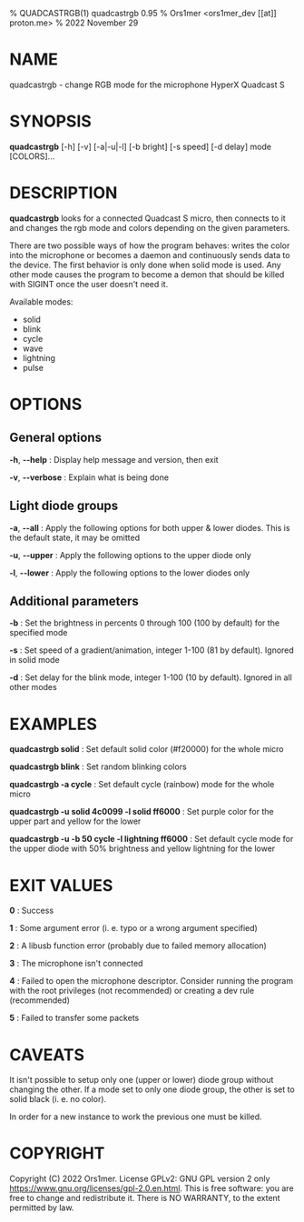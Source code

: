 % QUADCASTRGB(1) quadcastrgb 0.95
% Ors1mer <ors1mer_dev [[at]] proton.me>
% 2022 November 29

# NAME
quadcastrgb - change RGB mode for the microphone HyperX Quadcast S

# SYNOPSIS
**quadcastrgb** [-h] [-v] [-a|-u|-l] [-b bright] [-s speed] [-d delay] mode [COLORS]...

# DESCRIPTION
**quadcastrgb** looks for a connected Quadcast S micro, then connects to it and
changes the rgb mode and colors depending on the given parameters.

There are two possible ways of how the program behaves: writes the color into
the microphone or becomes a daemon and continuously sends data to the device.
The first behavior is only done when solid mode is used. Any other mode causes
the program to become a demon that should be killed with SIGINT once the user
doesn't need it.

Available modes:  
- solid  
- blink  
- cycle  
- wave  
- lightning  
- pulse

# OPTIONS
## General options
**-h**, **--help**
: Display help message and version, then exit

**-v**, **--verbose**
: Explain what is being done

## Light diode groups
**-a**, **--all**
: Apply the following options for both upper & lower diodes.
This is the default state, it may be omitted

**-u**, **--upper**
: Apply the following options to the upper diode only

**-l**, **--lower**
: Apply the following options to the lower diodes only

## Additional parameters
**-b**
: Set the brightness in percents 0 through 100 (100 by default) for the
specified mode

**-s**
: Set speed of a gradient/animation, integer 1-100 (81 by default).
Ignored in solid mode

**-d**
: Set delay for the blink mode, integer 1-100 (10 by default).
Ignored in all other modes

# EXAMPLES
**quadcastrgb solid**
: Set default solid color (#f20000) for the whole micro

**quadcastrgb blink**
: Set random blinking colors

**quadcastrgb -a cycle**
: Set default cycle (rainbow) mode for the whole micro

**quadcastrgb -u solid 4c0099 -l solid ff6000**
: Set purple color for the upper part and yellow for the lower

**quadcastrgb -u -b 50 cycle -l lightning ff6000**
: Set default cycle mode for the upper diode with 50% brightness and yellow
lightning for the lower

# EXIT VALUES
**0**
: Success

**1**
: Some argument error (i. e. typo or a wrong argument specified)

**2**
: A libusb function error (probably due to failed memory allocation)

**3**
: The microphone isn't connected

**4**
: Failed to open the microphone descriptor. Consider running the program with
the root privileges (not recommended) or creating a dev rule (recommended)

**5**
: Failed to transfer some packets

# CAVEATS
It isn't possible to setup only one (upper or lower) diode group without
changing the other. If a mode set to only one diode group, the other is set to
solid black (i. e. no color).

In order for a new instance to work the previous one must be killed.

# COPYRIGHT
Copyright (C) 2022 Ors1mer. License GPLv2: GNU GPL version 2 only
<https://www.gnu.org/licenses/gpl-2.0.en.html>.
This is free software: you are free to change and redistribute it. There is
NO WARRANTY, to the extent permitted by law.
